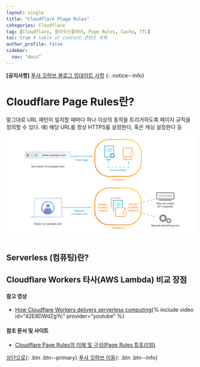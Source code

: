 ```yaml
---
layout: single
title: "Cloudflare Plage Rules"
categories: Cloudflare
tag: [Cloudflare, 클라우드플레어, Page Rules, Cache, TTL]
toc: true # table of content 콘텐츠 목록
author_profile: false
sidebar:
  nav: "docs"
---
```


**[공지사항]** [푸샤 깃허브 블로그 업데이트 사항](https://github.com/de24world/de24world.github.io)
{: .notice--info}

# Cloudflare Page Rules란?

말그대로 URL 패턴이 일치할 때마다 하나 이상의 동작을 트리거하도록 페이지 규칙을 정의할 수 있다.
예) 해당 URL를 항상 HTTPS를 설정한다, 혹은 캐싱 설정한다 등

<img src="/assets/images/Cloudflare/cloudflare-workers.png" />

## Serverless (컴퓨팅)란?

## Cloudflare Workers 타사(AWS Lambda) 비교 장점

#### 참고 영상

- [How Cloudflare Workers delivers serverless computing](https://youtu.be/42E8DWdZgYc){% include video id="42E8DWdZgYc" provider="youtube" %}

#### 참조 문서 및 사이트

- [Cloudflare Page Rules의 이해 및 구성(Page Rules 튜토리얼)](https://support.cloudflare.com/hc/ko/articles/218411427-Cloudflare-Page-Rules%EC%9D%98-%EC%9D%B4%ED%95%B4-%EB%B0%8F-%EA%B5%AC%EC%84%B1-Page-Rules-%ED%8A%9C%ED%86%A0%EB%A6%AC%EC%96%BC-)

[상단으로](#svg-란){: .btn .btn--primary}
[푸샤 깃허브 이동](https://github.com/de24world){: .btn .btn--info}
